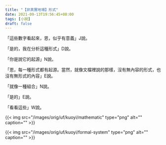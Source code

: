 ```yaml
---
title: "【非真實地場】形式"
date: 2021-09-13T19:56:45+08:00
tags: [小說]
draft: false
---
```


「這些數字看起來，恩，似乎有意義」J說。

「是的，我在分析這種形式」D說。

「你是說它的起源」N說。

「恩，每一種形式都有起源。當然，就像文檔裡說的那樣，沒有無內容的形式，也沒有無形式的內容」E說。

「就像一種組合」N說。

「是的」E說。

「看看這些」W說。

{{< img src="/images/orig/uf/kuoyi/mathematic" type="png" alt="" caption="" >}}

{{< img src="/images/orig/uf/kuoyi/formal-system" type="png" alt="" caption="" >}}